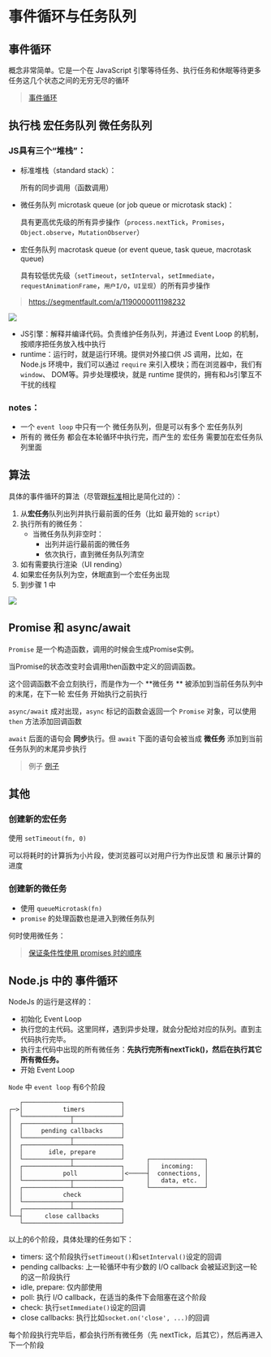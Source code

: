 # 事件循环与任务队列

## 事件循环

概念非常简单。它是一个在 JavaScript 引擎等待任务、执行任务和休眠等待更多任务这几个状态之间的无穷无尽的循环

> <a href="https://zh.javascript.info/event-loop#shi-jian-xun-huan">事件循环</a>

##  执行栈 宏任务队列 微任务队列

### JS具有三个“堆栈”： 

- 标准堆栈（standard stack）：

  所有的同步调用（函数调用）

- 微任务队列 microtask queue (or job queue or microtask stack)：

  具有更高优先级的所有异步操作（`process.nextTick`，`Promises`，`Object.observe`，`MutationObserver`）

- 宏任务队列 macrotask queue (or event queue, task queue, macrotask queue)

  具有较低优先级（`setTimeout`，`setInterval`，`setImmediate`，`requestAnimationFrame`，`用户I/O`，`UI呈现`）的所有异步操作

  

> https://segmentfault.com/a/1190000011198232

<img src="https://github.com/YuArtian/blog/blob/master/JS%E5%9F%BA%E7%A1%80/%E4%BA%8B%E4%BB%B6%E5%BE%AA%E7%8E%AF%E4%B8%8E%E4%BB%BB%E5%8A%A1%E9%98%9F%E5%88%97/1.png?raw=true"/>

- JS引擎：解释并编译代码。负责维护任务队列，并通过 Event Loop 的机制，按顺序把任务放入栈中执行
- runtime：运行时，就是运行环境。提供对外接口供 JS 调用，比如，在 Node.js 环境中，我们可以通过 `require` 来引入模块；而在浏览器中，我们有 `window`、 DOM等。异步处理模块，就是 runtime 提供的，拥有和Js引擎互不干扰的线程

### notes：

- 一个 `event loop` 中只有一个 微任务队列，但是可以有多个 宏任务队列
- 所有的 微任务 都会在本轮循环中执行完，而产生的 宏任务 需要加在宏任务队列里面



## 算法

具体的事件循环的算法（尽管跟[标准](https://html.spec.whatwg.org/multipage/webappapis.html#event-loop-processing-model)相比是简化过的）：

1. 从**宏任务**队列出列并执行最前面的任务（比如 最开始的 `script`）
2. 执行所有的微任务：
   - 当微任务队列非空时：
     - 出列并运行最前面的微任务
     - 依次执行，直到微任务队列清空
3. 如有需要执行渲染（UI rending）
4. 如果宏任务队列为空，休眠直到一个宏任务出现
5. 到步骤 1 中

<img src="https://github.com/YuArtian/blog/blob/master/JS%E5%9F%BA%E7%A1%80/%E4%BA%8B%E4%BB%B6%E5%BE%AA%E7%8E%AF%E4%B8%8E%E4%BB%BB%E5%8A%A1%E9%98%9F%E5%88%97/2.png?raw=true"/>

## Promise 和 async/await

`Promise` 是一个构造函数，调用的时候会生成Promise实例。

当Promise的状态改变时会调用then函数中定义的回调函数。

这个回调函数不会立刻执行，而是作为一个 **微任务 ** 被添加到当前任务队列中的末尾，在下一轮 宏任务 开始执行之前执行

`async/await` 成对出现，`async` 标记的函数会返回一个 `Promise` 对象，可以使用 `then` 方法添加回调函数

`await` 后面的语句会 **同步**执行。但 `await` 下面的语句会被当成 **微任务** 添加到当前任务队列的末尾异步执行

> 例子 <a href="">例子</a>

## 其他

### 创建新的宏任务

使用 `setTimeout(fn, 0)` 

可以将耗时的计算拆为小片段，使浏览器可以对用户行为作出反馈 和 展示计算的进度

### 创建新的微任务

- 使用 `queueMicrotask(fn)`
- `promise` 的处理函数也是进入到微任务队列

何时使用微任务：

> <a href="https://developer.mozilla.org/en-US/docs/Web/API/HTML_DOM_API/Microtask_guide">保证条件性使用 promises 时的顺序</a>

## Node.js 中的 事件循环

NodeJs 的运行是这样的：

- 初始化 Event Loop
- 执行您的主代码。这里同样，遇到异步处理，就会分配给对应的队列。直到主代码执行完毕。
- 执行主代码中出现的所有微任务：**先执行完所有nextTick()，然后在执行其它所有微任务。**
- 开始 Event Loop

`Node` 中 `event loop` 有6个阶段

```
   ┌───────────────────────────┐
┌─>│           timers          │
│  └─────────────┬─────────────┘
│  ┌─────────────┴─────────────┐
│  │     pending callbacks     │
│  └─────────────┬─────────────┘
│  ┌─────────────┴─────────────┐
│  │       idle, prepare       │
│  └─────────────┬─────────────┘      ┌───────────────┐
│  ┌─────────────┴─────────────┐      │   incoming:   │
│  │           poll            │<─────┤  connections, │
│  └─────────────┬─────────────┘      │   data, etc.  │
│  ┌─────────────┴─────────────┐      └───────────────┘
│  │           check           │
│  └─────────────┬─────────────┘
│  ┌─────────────┴─────────────┐
└──┤      close callbacks      │
   └───────────────────────────┘
```

以上的6个阶段，具体处理的任务如下：

- timers: 这个阶段执行`setTimeout()`和`setInterval()`设定的回调
- pending callbacks: 上一轮循环中有少数的 I/O callback 会被延迟到这一轮的这一阶段执行
- idle, prepare: 仅内部使用
- poll: 执行 I/O callback，在适当的条件下会阻塞在这个阶段
- check: 执行`setImmediate()`设定的回调
- close callbacks: 执行比如`socket.on('close', ...)`的回调

每个阶段执行完毕后，都会执行所有微任务（先 nextTick，后其它），然后再进入下一个阶段

